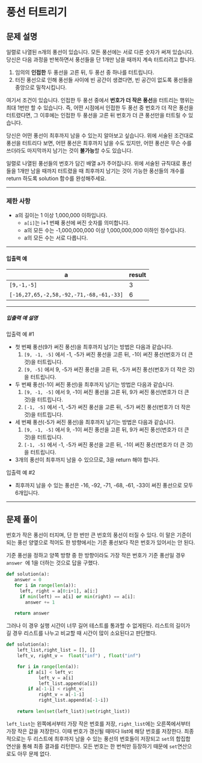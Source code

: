 # 풍선 터트리기

## 문제 설명

일렬로 나열된 n개의 풍선이 있습니다. 모든 풍선에는 서로 다른 숫자가 써져 있습니다. 당신은 다음 과정을 반복하면서 풍선들을 단 1개만 남을 때까지 계속 터트리려고 합니다.

1. 임의의 **인접한** 두 풍선을 고른 뒤, 두 풍선 중 하나를 터트립니다.
2. 터진 풍선으로 인해 풍선들 사이에 빈 공간이 생겼다면, 빈 공간이 없도록 풍선들을 중앙으로 밀착시킵니다.

여기서 조건이 있습니다. 인접한 두 풍선 중에서 **번호가 더 작은 풍선**을 터트리는 행위는 최대 1번만 할 수 있습니다. 즉, 어떤 시점에서 인접한 두 풍선 중 번호가 더 작은 풍선을 터트렸다면, 그 이후에는 인접한 두 풍선을 고른 뒤 번호가 더 큰 풍선만을 터트릴 수 있습니다.

당신은 어떤 풍선이 최후까지 남을 수 있는지 알아보고 싶습니다. 위에 서술된 조건대로 풍선을 터트리다 보면, 어떤 풍선은 최후까지 남을 수도 있지만, 어떤 풍선은 무슨 수를 쓰더라도 마지막까지 남기는 것이 **불가능**할 수도 있습니다.

일렬로 나열된 풍선들의 번호가 담긴 배열 a가 주어집니다. 위에 서술된 규칙대로 풍선들을 1개만 남을 때까지 터트렸을 때 최후까지 남기는 것이 가능한 풍선들의 개수를 return 하도록 solution 함수를 완성해주세요.

------

### 제한 사항

- a의 길이는 1 이상 1,000,000 이하입니다.
  - `a[i]`는 i+1 번째 풍선에 써진 숫자를 의미합니다.
  - a의 모든 수는 -1,000,000,000 이상 1,000,000,000 이하인 정수입니다.
  - a의 모든 수는 서로 다릅니다.

------

#### 입출력 예

| a                                       | result |
| --------------------------------------- | ------ |
| `[9,-1,-5]`                             | 3      |
| `[-16,27,65,-2,58,-92,-71,-68,-61,-33]` | 6      |

------

##### 입출력 예 설명

입출력 예 #1

- 첫 번째 풍선(9가 써진 풍선)을 최후까지 남기는 방법은 다음과 같습니다.
  1. `[9, -1, -5]` 에서 -1, -5가 써진 풍선을 고른 뒤, -1이 써진 풍선(번호가 더 큰 것)을 터트립니다.
  2. `[9, -5]` 에서 9, -5가 써진 풍선을 고른 뒤, -5가 써진 풍선(번호가 더 작은 것)을 터트립니다.
- 두 번째 풍선(-1이 써진 풍선)을 최후까지 남기는 방법은 다음과 같습니다.
  1. `[9, -1, -5]` 에서 9, -1이 써진 풍선을 고른 뒤, 9가 써진 풍선(번호가 더 큰 것)을 터트립니다.
  2. `[-1, -5]` 에서 -1, -5가 써진 풍선을 고른 뒤, -5가 써진 풍선(번호가 더 작은 것)을 터트립니다.
- 세 번째 풍선(-5가 써진 풍선)을 최후까지 남기는 방법은 다음과 같습니다.
  1. `[9, -1, -5]` 에서 9, -1이 써진 풍선을 고른 뒤, 9가 써진 풍선(번호가 더 큰 것)을 터트립니다.
  2. `[-1, -5]` 에서 -1, -5가 써진 풍선을 고른 뒤, -1이 써진 풍선(번호가 더 큰 것)을 터트립니다.
- 3개의 풍선이 최후까지 남을 수 있으므로, 3을 return 해야 합니다.

입출력 예 #2

- 최후까지 남을 수 있는 풍선은 -16, -92, -71, -68, -61, -33이 써진 풍선으로 모두 6개입니다.

---



## 문제 풀이

번호가 작은 풍선이 터지며, 단 한 번만 큰 번호의 풍선이 터질 수 있다. 이 말은 기준이 되는 풍선 양옆으로 적어도 한 방향에서는 기준 풍선보다 작은 번호가 있어서는 안 된다. 

기준 풍선을 정하고 양쪽 방향 중 한 방향이라도 가장 작은 번호가 기준 풍선일 경우 `answer `에 1을 더하는 것으로 답을 구했다.

```python
def solution(a):
   answer = 0
   for i in range(len(a)):
     left, right = a[0:i+1], a[i:]
     if min(left) == a[i] or min(right) == a[i]:
       answer += 1
    
   return answer
```

그러나 이 경우 실행 시간이 너무 길어 테스트를 통과할 수 없게된다. 리스트의 길이가 길 경우 리스트를 나누고 비교할 때 시간이 많이 소요된다고 판단했다.

```python
def solution(a):
    left_list,right_list = [], []
    left_v, right_v =  float("inf") , float("inf") 

    for i in range(len(a)):
        if a[i] < left_v:
            left_v = a[i]
            left_list.append(a[i])
        if a[-1-i] < right_v:
            right_v = a[-1-i]
            right_list.append(a[-1-i])
        
    return len(set(left_list)|set(right_list))
```

`left_list`는 왼쪽에서부터 가장 작은 번호를 저장, `right_list`에는 오른쪽에서부터 가장 작은 값을 저장한다. 이때 번호가 갱신될 때마다 list에 해당 번호를 저장한다. 최종적으로는 두 리스트에 최후까지 남을 수 있는 풍선의 번호들이 저장되고 `set`의 합집합 연산을 통해 최종 결과를 리턴한다. 모든 번호는 한 번씩만 등장하기 때문에 `set`연산으로도 아무 문제 없다.

